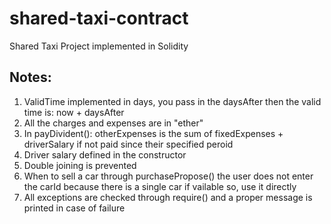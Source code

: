 # shared-taxi-contract
Shared Taxi Project implemented in Solidity

## Notes:
1. ValidTime implemented in days, you pass in the daysAfter then the valid time is: now + daysAfter
2. All the charges and expenses are in "ether"
3. In payDivident(): otherExpenses is the sum of fixedExpenses + driverSalary if not paid since their specified peroid
4. Driver salary defined in the constructor 
5. Double joining is prevented
6. When to sell a car through purchasePropose() the user does not enter the carId because there is a single car if vailable so, use it directly
7. All exceptions are checked through require() and a proper message is printed in case of failure 
